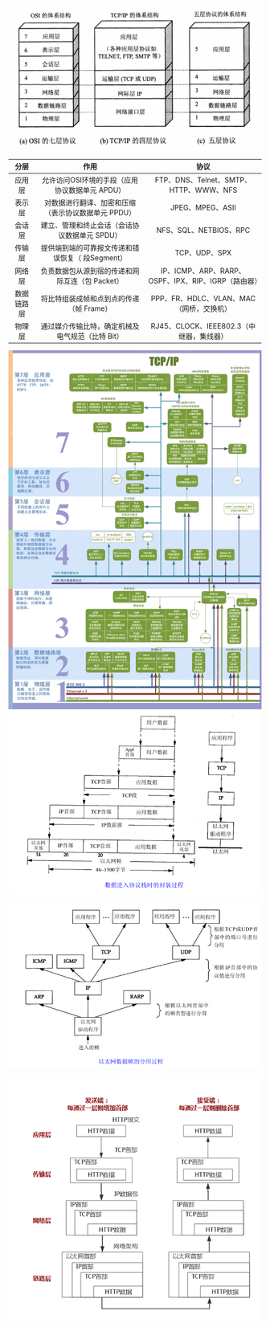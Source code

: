 ![计算机经网络1.png](./img/1599207956907-e6ad1cad-86b9-4561-aa97-935dedf09a9c.png)

| 分层 | 作用 | 协议 |
| :---: | :---: | :---: |
| 应用层 | 允许访问OSI环境的手段（应用协议数据单元 APDU） | FTP、DNS、Telnet、SMTP、HTTP、WWW、NFS |
| 表示层 | 对数据进行翻译、加密和压缩（表示协议数据单元 PPDU） | JPEG、MPEG、ASII |
| 会话层 | 建立、管理和终止会话（会话协议数据单元 SPDU） | NFS、SQL、NETBIOS、RPC |
| 传输层 | 提供端到端的可靠报文传递和错误恢复（ 段Segment） | TCP、UDP、SPX |
| 网络层 | 负责数据包从源到宿的传递和网际互连（包 Packet） | IP、ICMP、ARP、RARP、OSPF、IPX、RIP、IGRP（路由器） |
| 数据链路层 | 将比特组装成帧和点到点的传递（帧 Frame） | PPP、FR、HDLC、VLAN、MAC（网桥，交换机） |
| 物理层 | 通过媒介传输比特，确定机械及电气规范（比特 Bit） | RJ45、CLOCK、IEEE802.3（中继器，集线器） |


![计算机经网络2.jpg](./img/1599207987372-67c07370-b79f-4645-90a4-6c19d231bb1b.jpeg)<br />![计算机经网络3.png](./img/1599208025647-5e10470c-677f-4d75-8d73-74deb4f661da.png) ![计算机经网络4.png](./img/1599208035613-0c94e5b7-afd8-4163-b974-2b6a968be06a.png) <br />![计算机经网络5.png](./img/1599208052311-177120cc-6375-43c4-95f4-b30a4b0b5d56.png)
